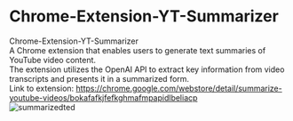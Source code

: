 # Chrome-Extension-YT-Summarizer
Chrome-Extension-YT-Summarizer  
A Chrome extension that enables users to generate text summaries of YouTube video content.  
The extension utilizes the OpenAI API to extract key information from video transcripts and presents it in a summarized form.  
Link to extension: https://chrome.google.com/webstore/detail/summarize-youtube-videos/bokafafkjfefkghmafmpapidlbeliacp  
![summarizedted](https://github.com/SagiHalevy/Chrome-Extension-YT-Summarizer/assets/92096601/4de743c9-dd37-45af-b80f-11866a3ce6df)


